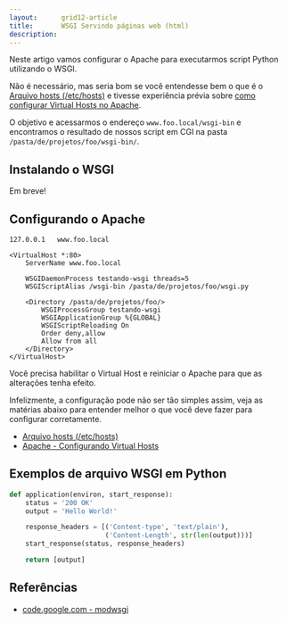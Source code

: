 ```yaml
---
layout:      grid12-article
title:       WSGI Servindo páginas web (html)
description: 
---
```



Neste artigo vamos configurar o Apache para executarmos script Python utilizando o WSGI.

Não é necessário, mas seria bom se você entendesse bem o que é o [Arquivo hosts (/etc/hosts)](/misc/arquivo-hosts/) e
tivesse experiência prévia sobre [como configurar Virtual Hosts no Apache](/misc/apache-virtual-host/).


O objetivo e acessarmos o endereço `www.foo.local/wsgi-bin` e  encontramos o resultado de nossos script em CGI na pasta
`/pasta/de/projetos/foo/wsgi-bin/`.




Instalando  o WSGI
---

Em breve!




Configurando o Apache
---


    127.0.0.1   www.foo.local


```linux-config
<VirtualHost *:80>
    ServerName www.foo.local

    WSGIDaemonProcess testando-wsgi threads=5
    WSGIScriptAlias /wsgi-bin /pasta/de/projetos/foo/wsgi.py

    <Directory /pasta/de/projetos/foo/>
        WSGIProcessGroup testando-wsgi
        WSGIApplicationGroup %{GLOBAL}
        WSGIScriptReloading On
        Order deny,allow
        Allow from all
    </Directory>
</VirtualHost>
```

Você precisa habilitar o Virtual Host e reiniciar o Apache para que as alterações tenha efeito.

Infelizmente, a configuração pode não ser tão simples assim, veja as matérias abaixo para entender melhor o que você 
deve fazer para configurar corretamente.

- [Arquivo hosts (/etc/hosts)](/misc/arquivo-hosts/)
- [Apache - Configurando Virtual Hosts](/misc/apache-virtual-host/)


Exemplos de arquivo WSGI em Python
---

```python
def application(environ, start_response):
    status = '200 OK'
    output = 'Hello World!'

    response_headers = [('Content-type', 'text/plain'),
                        ('Content-Length', str(len(output)))]
    start_response(status, response_headers)

    return [output]
```


Referências
---

- [code.google.com - modwsgi](https://code.google.com/p/modwsgi/ "link-externo")
